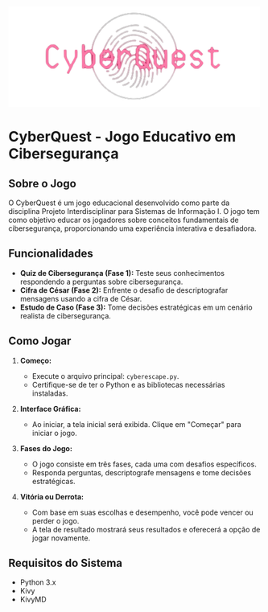 ![Header](./assets/images/cyberquest_header.png)

# CyberQuest - Jogo Educativo em Cibersegurança

## Sobre o Jogo
 O CyberQuest é um jogo educacional desenvolvido como parte da disciplina Projeto Interdisciplinar para Sistemas de Informação I. O jogo tem como objetivo educar os jogadores sobre conceitos fundamentais de cibersegurança, proporcionando uma experiência interativa e desafiadora.
 
## Funcionalidades
- **Quiz de Cibersegurança (Fase 1):** Teste seus conhecimentos respondendo a perguntas sobre cibersegurança.
- **Cifra de César (Fase 2):** Enfrente o desafio de descriptografar mensagens usando a cifra de César.
- **Estudo de Caso (Fase 3):** Tome decisões estratégicas em um cenário realista de cibersegurança.

## Como Jogar
1. **Começo:**
   - Execute o arquivo principal: `cyberescape.py`.
   - Certifique-se de ter o Python e as bibliotecas necessárias instaladas.

2. **Interface Gráfica:**
   - Ao iniciar, a tela inicial será exibida. Clique em "Começar" para iniciar o jogo.

3. **Fases do Jogo:**
   - O jogo consiste em três fases, cada uma com desafios específicos.
   - Responda perguntas, descriptografe mensagens e tome decisões estratégicas.

4. **Vitória ou Derrota:**
   - Com base em suas escolhas e desempenho, você pode vencer ou perder o jogo.
   - A tela de resultado mostrará seus resultados e oferecerá a opção de jogar novamente.

## Requisitos do Sistema
- Python 3.x
- Kivy
- KivyMD

